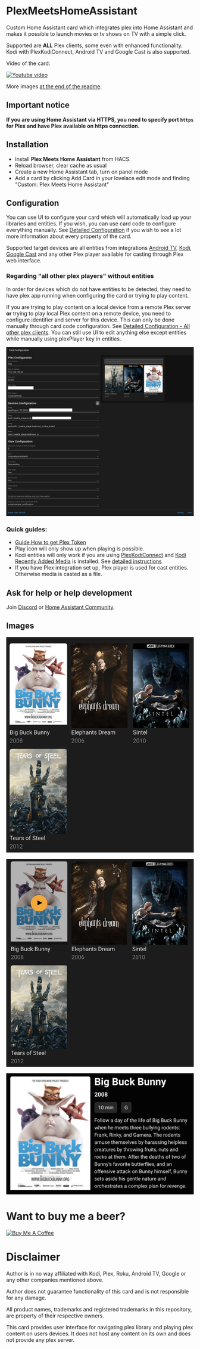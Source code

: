# PlexMeetsHomeAssistant

Custom Home Assistant card which integrates plex into Home Assistant and makes it possible to launch movies or tv shows on TV with a simple click.

Supported are **ALL** Plex clients, some even with enhanced functionality. Kodi with PlexKodiConnect, Android TV and Google Cast is also supported.

Video of the card:

[![Youtube video](https://img.youtube.com/vi/88e7lZUFD28/0.jpg)](https://youtu.be/88e7lZUFD28)

More images [at the end of the readme](https://github.com/JurajNyiri/PlexMeetsHomeAssistant#images).

## Important notice

**If you are using Home Assistant via HTTPS, you need to specify port `https` for Plex and have Plex available on https connection.**

## Installation

- Install **Plex Meets Home Assistant** from HACS.
- Reload browser, clear cache as usual
- Create a new Home Assistant tab, turn on panel mode
- Add a card by clicking Add Card in your lovelace edit mode and finding "Custom: Plex Meets Home Assistant"

## Configuration

You can use UI to configure your card which will automatically load up your libraries and entities. If you wish, you can use card code to configure everything manually. See [Detailed Configuration](DETAILED_CONFIGURATION.md) if you wish to see a lot more information about every property of the card.

Supported target devices are all entities from integrations [Android TV](https://www.home-assistant.io/integrations/androidtv/), [Kodi](https://www.home-assistant.io/integrations/kodi/), [Google Cast](https://www.home-assistant.io/integrations/cast/) and any other Plex player available for casting through Plex web interface.

### Regarding "all other plex players" without entities

In order for devices which do not have entities to be detected, they need to have plex app running when configuring the card or trying to play content.

If you are trying to play content on a local device from a remote Plex server **or** trying to play local Plex content on a remote device, you need to configure identifier and server for this device. This can only be done manually through card code configuration. See [Detailed Configuration - All other plex clients](DETAILED_CONFIGURATION.md#all-other-plex-clients). You can still use UI to edit anything else except entities while manually using plexPlayer key in entities.

![Configuration via UI](images/ui_configuration.png)

### Quick guides:

- [Guide How to get Plex Token](https://support.plex.tv/articles/204059436-finding-an-authentication-token-x-plex-token/)
- Play icon will only show up when playing is possible.
- Kodi entities will only work if you are using [PlexKodiConnect](https://github.com/croneter/PlexKodiConnect#download-and-installation) and [Kodi Recently Added Media](https://github.com/jtbgroup/kodi-media-sensors#installation) is installed. See [detailed instructions](DETAILED_CONFIGURATION.md#kodi)
- If you have Plex integration set up, Plex player is used for cast entities. Otherwise media is casted as a file.

## Ask for help or help development

Join [Discord](https://discord.gg/jqqz9jQXWx) or [Home Assistant Community](https://community.home-assistant.io/t/custom-component-card-plex-meets-home-assistant/304349).

## Images

![View without hover](images/design_preview/1.png)

![View with hover](images/design_preview/2.png)

![Expanded movie view](images/design_preview/3.png)

# Want to buy me a beer?

<a href="https://www.buymeacoffee.com/jurajnyiri" target="_blank"><img src="https://cdn.buymeacoffee.com/buttons/v2/default-blue.png" alt="Buy Me A Coffee"  width="150px" ></a>

# Disclaimer

Author is in no way affiliated with Kodi, Plex, Roku, Android TV, Google or any other companies mentioned above.

Author does not guarantee functionality of this card and is not responsible for any damage.

All product names, trademarks and registered trademarks in this repository, are property of their respective owners.

This card provides user interface for navigating plex library and playing plex content on users devices. It does not host any content on its own and does not provide any plex server.

